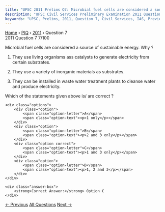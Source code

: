 ```yaml
---
title: "UPSC 2011 Prelims Q7: Microbial fuel cells are considered a source of sustainable..."
description: "UPSC Civil Services Preliminary Examination 2011 Question 7 with options and answer"
keywords: "UPSC, Prelims, 2011, Question 7, Civil Services, IAS, Previous Year Questions"
---
```


<nav class="breadcrumb">
    <a href="../../">Home</a>
    <span>›</span>
    <a href="../">PIQ</a>
    <span>›</span>
    <a href="./">2011</a>
    <span>›</span>
    <span>Question 7</span>
</nav>

<div class="question-header">
    <div class="question-meta">
        <span class="year-badge">2011</span>
        <span class="question-number">Question 7</span>
        <span class="progress">7/100</span>
    </div>
    <div class="progress-bar">
        <div class="progress-fill" style="width: 7.0%"></div>
    </div>
</div>

<div class="question-content">
    <div class="question-text">
        <p>Microbial fuel cells are considered a source of sustainable energy. Why ?</p>
<ol>
<li>
<p>They use living organisms ass catalysts to generate electricity from certain substrates.</p>
</li>
<li>
<p>They use a variety of inorganic materials as substrates.</p>
</li>
<li>
<p>They can be installed in waste water treatment plants to cleanse water and produce electricity.</p>
</li>
</ol>
<p>Which of the statements given above is/ are correct ?</p>
    </div>
    
    <div class="options">
        <div class="option">
            <span class="option-letter">A</span>
            <span class="option-text"><p>1 only</p></span>
        </div>
        <div class="option">
            <span class="option-letter">B</span>
            <span class="option-text"><p>2 and 3 only</p></span>
        </div>
        <div class="option correct">
            <span class="option-letter">C</span>
            <span class="option-text"><p>1 and 3 only</p></span>
        </div>
        <div class="option">
            <span class="option-letter">D</span>
            <span class="option-text"><p>1, 2 and 3</p></span>
        </div>
    </div>

    <div class="answer-box">
        <strong>Correct Answer:</strong> Option C
    </div>
</div>

<div class="question-nav">
    <a href="../q006-in-terms-of-economy-the-visit-b-foreign-nationals/" class="nav-btn prev">← Previous</a>
    <a href="../" class="nav-btn center">All Questions</a>
    <a href="../q008-which-one-of-the-following-statements-appropriatel/" class="nav-btn next">Next →</a>
</div>
